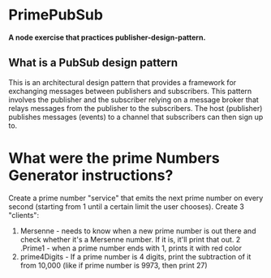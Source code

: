 # PrimePubSub
**A node exercise that practices publisher-design-pattern.**

## What is a PubSub design pattern
This is an architectural design pattern that provides a framework for exchanging messages between publishers and subscribers.
This pattern involves the publisher and the subscriber relying on a message broker that relays messages from the publisher to the subscribers. The host (publisher) publishes messages (events) to a channel that subscribers can then sign up to.

# What were the prime Numbers Generator instructions?

Create a prime number "service" that emits the next prime number on every second (starting from 1 until a certain limit the user chooses).
Create 3 "clients":

 1. Mersenne - needs to know when a new prime number is out there and check whether it's a Mersenne number. If it is, it'll print that out.
 2 .Prime1 - when a prime number ends with 1, prints it with red color
 3. prime4Digits - If a prime number is 4 digits, print the subtraction of it from 10,000 (like if prime number is 9973, then print 27)

